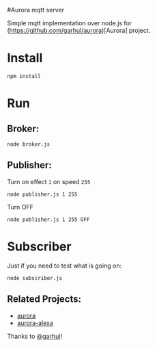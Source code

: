 #Aurora mqtt server

Simple mqtt implementation over node.js for (https://github.com/garhul/aurora)[Aurora] project. 


# Install 

```
npm install
```

# Run

## Broker:

```
node broker.js
```


## Publisher:

Turn on effect `1` on speed `255`

```
node publisher.js 1 255
```
Turn OFF

```
node publisher.js 1 255 OFF
```

# Subscriber

Just if you need to test what is going on:
```
node subscriber.js
```

## Related Projects:

- [aurora](https://github.com/garhul/aurora)
- [aurora-alexa](https://github.com/sfabrizio/aurora-alexa)

Thanks to [@garhul](https://github.com/garhul)!